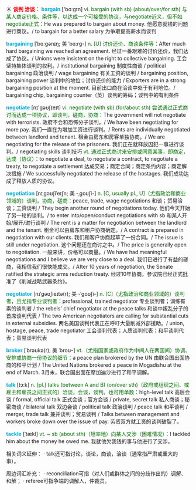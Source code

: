 ☀ <font color="red">**谈判 洽谈：**</font>
<font color="sky blue">**bargain**</font> ['bɑːɡɪn] 
<font color="rgb(227, 108, 9)">vi. bargain (with sb) (about/over/for sth) 与某人商定价格、条件等，以达成一个可接受的协议，与negotiate近义，但不如negotiate正式：</font>He was prepared to bargain about money. 他愿意就钱的问题进行商议。/ to bargain for a better salary 为争取提高薪水而谈判
           
<font color="sky blue">**bargaining**</font> [ˈbɑ:gənɪŋ; 美 ˈbɑ:rg-]
<font color="rgb(227, 108, 9)">n. [U] 讨价还价、商谈条件等：</font>After much hard bargaining we reached an agreement. 经过一番艰难的讨价还价，我们达成了协议。/ Unions were insistent on the right to collective bargaining. 工会坚持集体谈判的权利。/ institutional bargaining 制度性商谈 / political bargaining 政治谈判 / wage bargaining 有关工资的谈判 / bargaining position, bargaining power 谈判中的地位；讨价还价的能力 / Exporters are in a strong bargaining position at the moment. 目前出口商在洽谈中处于有利地位。/ bargaining chip, bargaining counter（英）谈判的筹码；谈判中的有利条件

<font color="sky blue">**negotiate**</font> [nɪ'ɡəʊʃɪeɪt] 
<font color="rgb(227, 108, 9)">vi. negotiate (with sb) (for/about sth) 尝试通过正式商讨而达成一项协议，即谈判，磋商，协商：</font>The government will not negotiate with terrorists. 政府不会和恐怖分子谈判。/ We have been negotiating for more pay. 我们一直在为增加工资进行谈判。/ Rents are individually negotiated between landlord and tenant. 租金由房东和房客单独协商。/ We are negotiating for the release of the prisoners. 我们正在就释放囚犯一事进行谈判。/ negotiating skills 谈判技巧 <font color="rgb(227, 108, 9)">vt. 通过正式商讨来安排或同意某事，即商定，达成（协议）：</font>to negotiate a deal, to negotiate a contract, to negotiate a treaty, to negotiate a settlement 达成交易；商定合同；商定条约内容；商定解决措施 / We successfully negotiated the release of the hostages. 我们成功达成了释放人质的协议。
                      
<font color="sky blue">**negotiation**</font> [nɪˌgəʊʃiˈeɪʃn; 美 -ˌgoʊʃi-]
<font color="rgb(227, 108, 9)">n. [C, usually pl., U]（尤指政治和商业领域的）谈判，协商，磋商：</font>peace, trade, wage negotiations 和谈；贸易洽谈；工资谈判 / They begin another round of negotiations today. 他们今天开始了另一轮的谈判。/ to enter into/open/conduct negotiations with sb 和某人开始/展开/进行谈判 / The rent is a matter for negotiation between the landlord and the tenant. 租金可以由房东和租户协商确定。/ A contract is prepared in negotiation with our clients. 我们和客户协商起草了一份合同。/ The issue is still under negotiation. 这个问题还在商讨之中。/ The price is generally open to negotiation. 一般来讲，价格可以商量。/ We have had meaningful negotiations and I believe we are very close to a deal. 我们已进行了有益的磋商，我相信我们很快能成交。/ After 10 years of negotiation, the Senate ratified the strategic arms reduction treaty. 经过10年协商，参议院已经正式批准了《削减战略武器条约》。
           
<font color="sky blue">**negotiator**</font> [nɪˈgəʊʃieɪtə(r); 美 -ˈgoʊʃi-]
<font color="rgb(227, 108, 9)">n. [C]（尤指政治和商业领域的）谈判者，且尤指专业谈判者：</font>professional, trained negotiator 专业谈判者；训练有素的谈判者 / the rebels' chief negotiator at the peace talks 和谈中叛乱分子的首席谈判代表 / The two American negotiators are calling for substantial cuts in external subsidies. 两名美国谈判代表正在呼吁大量削减外部援助。/ union, hostage, peace, trade negotiator 工会谈判代表；人质谈判代表；和平谈判代表；贸易谈判代表

<font color="sky blue">**broker**</font> [ˈbrəʊkə(r); 美 ˈbroʊ-]
<font color="rgb(227, 108, 9)">vt.（尤指国家或政府作为中间人在两国间）协调、安排或协商一份协议的细节：</font>a peace plan brokered by the UN 由联合国出面协商的和平计划 / The United Nations brokered a peace in Mogadishu at the end of March. 3月末，联合国出面在摩加迪沙进行了和平调解。

<font color="sky blue">**talk**</font> [tɔ:k] 
<font color="rgb(227, 108, 9)">n. [pl.] talks (between A and B) (on/over sth)（政府或组织之间、或雇主和雇员之间正式的）洽谈，会谈，谈判。也可用单数：</font>high-level talk 高层会谈 / formal, official talk 正式会谈；官方会谈 / private, secret talk 私人商谈；秘密商谈 / bilateral talk 双边会谈 / political talk 政治谈判 / peace talk 和平谈判 / merger, trade talk 兼并谈判；贸易谈判 / Talks between management and workers broke down over the issue of pay. 劳资双方就工资的谈判破裂了。
           
<font color="sky blue">**tackle**</font> [ˈtækl]
<font color="rgb(227, 108, 9)">vt. ~ sb (about sth)（坦率地）向某人交涉（困难情况）：</font>I tackled him about the money he owed me. 我就他欠我钱的事与他进行了交涉。

相关词义延伸：
· talk还可指讨论，谈论，商谈，洽谈（通常指严肃或重大的事）。

周边词汇补充：
· reconciliation可指（对人们或群体之间的分歧作出的）调解、和解；
· referee可指争端的调解人，仲裁员。


